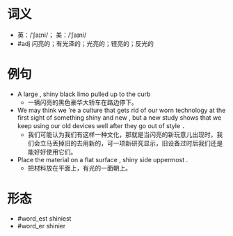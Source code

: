 # 词义
- 英：/ˈʃaɪni/； 美：/ˈʃaɪni/
- #adj 闪亮的；有光泽的；光亮的；锃亮的；反光的
# 例句
- A large , shiny black limo pulled up to the curb
	- 一辆闪亮的黑色豪华大轿车在路边停下。
- We may think we 're a culture that gets rid of our worn technology at the first sight of something shiny and new , but a new study shows that we keep using our old devices well after they go out of style ．
	- 我们可能认为我们有这样一种文化，那就是当闪亮的新玩意儿出现时，我们会立马丢掉旧的去用新的，可一项新研究显示，旧设备过时后我们还是能好好使用它们。
- Place the material on a flat surface , shiny side uppermost .
	- 把材料放在平面上，有光的一面朝上。
# 形态
- #word_est shiniest
- #word_er shinier
